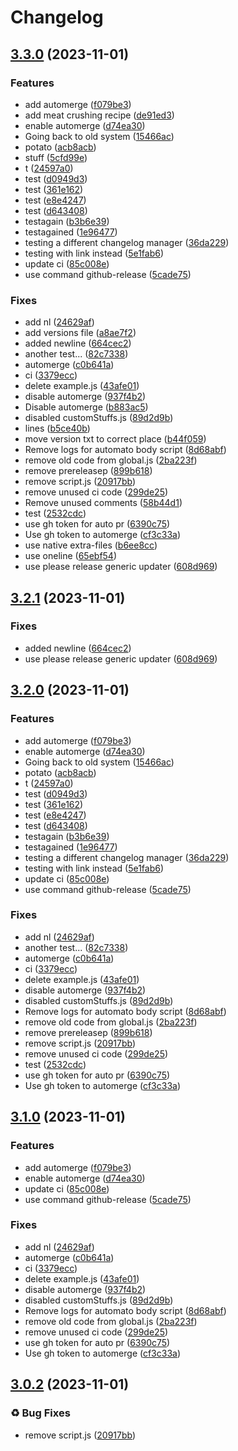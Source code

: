 # Changelog

## [3.3.0](https://github.com/Yarden-zamir/Create.run/compare/v3.2.1...v3.3.0) (2023-11-01)


### Features

* add automerge ([f079be3](https://github.com/Yarden-zamir/Create.run/commit/f079be36defaeaea8e8d58591288610531634092))
* add meat crushing recipe ([de91ed3](https://github.com/Yarden-zamir/Create.run/commit/de91ed3a518303b777057dab2142dcfb12be2add))
* enable automerge ([d74ea30](https://github.com/Yarden-zamir/Create.run/commit/d74ea302e3c5d96c76ea823ed6be61351ef0a698))
* Going back to old system ([15466ac](https://github.com/Yarden-zamir/Create.run/commit/15466ac0b095fcd1a52cef9ee2bc0c19109508e9))
* potato ([acb8acb](https://github.com/Yarden-zamir/Create.run/commit/acb8acbfb8778732b518bbf59ab205a80a33c6a8))
* stuff ([5cfd99e](https://github.com/Yarden-zamir/Create.run/commit/5cfd99e731f081542ef8a671adad2c03fe7700df))
* t ([24597a0](https://github.com/Yarden-zamir/Create.run/commit/24597a02b091aab6c2d3655b2ad98a2d69aaf242))
* test ([d0949d3](https://github.com/Yarden-zamir/Create.run/commit/d0949d31a422153f90bbc6c61905fa63d2adf56f))
* test ([361e162](https://github.com/Yarden-zamir/Create.run/commit/361e1624e250b00222bb42e3b9e6dd58e881e4f7))
* test ([e8e4247](https://github.com/Yarden-zamir/Create.run/commit/e8e4247db2924c9183911d65b97f4da5bd03327b))
* test ([d643408](https://github.com/Yarden-zamir/Create.run/commit/d643408737f34b932da27f415d33ea147f54d5bc))
* testagain ([b3b6e39](https://github.com/Yarden-zamir/Create.run/commit/b3b6e393c9e29fec78d0985e2cd0e8a649301c7f))
* testagained ([1e96477](https://github.com/Yarden-zamir/Create.run/commit/1e964772956442e3d46b39d64502ea34bcc6b7c5))
* testing a different changelog manager ([36da229](https://github.com/Yarden-zamir/Create.run/commit/36da2292ffab53f01a7e69fdc3991023a14f1604))
* testing with link instead ([5e1fab6](https://github.com/Yarden-zamir/Create.run/commit/5e1fab617d0d9b67f2ebe5c1b5e518a3d7651cdb))
* update ci ([85c008e](https://github.com/Yarden-zamir/Create.run/commit/85c008ec3bab6e292c36112ab9aac9fca14e6905))
* use command github-release ([5cade75](https://github.com/Yarden-zamir/Create.run/commit/5cade756b0baa06f1578831dd8668ff89dff50c8))


### Fixes

* add nl ([24629af](https://github.com/Yarden-zamir/Create.run/commit/24629af136c986fd64fb4957c2618e68f44c7308))
* add versions file ([a8ae7f2](https://github.com/Yarden-zamir/Create.run/commit/a8ae7f20c9c40dfa2fff0bacb5841a4f08147ae0))
* added newline ([664cec2](https://github.com/Yarden-zamir/Create.run/commit/664cec20076b7c4cde4ecd574fdda214a542d5d1))
* another test... ([82c7338](https://github.com/Yarden-zamir/Create.run/commit/82c73388788a57e49e42a4ae0e260d4a667bc9f6))
* automerge ([c0b641a](https://github.com/Yarden-zamir/Create.run/commit/c0b641a5c82465a150fd12fa597c1afa34483fd8))
* ci ([3379ecc](https://github.com/Yarden-zamir/Create.run/commit/3379ecce273f52d4f37efda161e388ad8e0ed9f3))
* delete example.js ([43afe01](https://github.com/Yarden-zamir/Create.run/commit/43afe01596ea746d88dfcfa42f0bda84a95192ae))
* disable automerge ([937f4b2](https://github.com/Yarden-zamir/Create.run/commit/937f4b2db60d83e6162b9f87750936e1608d0cdb))
* Disable automerge ([b883ac5](https://github.com/Yarden-zamir/Create.run/commit/b883ac5f10c63ab5a67efd38f068889f652d4ee9))
* disabled customStuffs.js ([89d2d9b](https://github.com/Yarden-zamir/Create.run/commit/89d2d9b05c2c51d12c584793dc596b27700e24d5))
* lines ([b5ce40b](https://github.com/Yarden-zamir/Create.run/commit/b5ce40b7aee28c304c771fe56bd62a24297dd22e))
* move version txt to correct place ([b44f059](https://github.com/Yarden-zamir/Create.run/commit/b44f0592a77e7ed12e37a40ce39d299939ab0267))
* Remove logs for automato body script ([8d68abf](https://github.com/Yarden-zamir/Create.run/commit/8d68abfdd3fdd456dd1f0c85f1b2258a34124216))
* remove old code from global.js ([2ba223f](https://github.com/Yarden-zamir/Create.run/commit/2ba223f62c08f0edced1f05f5cab6eade737cf6f))
* remove prereleasep ([899b618](https://github.com/Yarden-zamir/Create.run/commit/899b6180aedbf17724be0f4e5c55c64b4543db86))
* remove script.js ([20917bb](https://github.com/Yarden-zamir/Create.run/commit/20917bbec72b19ddfe14df365f00c16ec5dc454e))
* remove unused ci code ([299de25](https://github.com/Yarden-zamir/Create.run/commit/299de250467badf7b442f452425dee1b26ee2320))
* Remove unused comments ([58b44d1](https://github.com/Yarden-zamir/Create.run/commit/58b44d110af4a2c601d33e73d089a028ce9abffa))
* test ([2532cdc](https://github.com/Yarden-zamir/Create.run/commit/2532cdc5e41aeda7ca44f0629c4eacc25e6447d4))
* use gh token for auto pr ([6390c75](https://github.com/Yarden-zamir/Create.run/commit/6390c75f3a5b9d77559da146330169b3be410f31))
* Use gh token to automerge ([cf3c33a](https://github.com/Yarden-zamir/Create.run/commit/cf3c33ab5abd0c35b22f4abb79d9addc965d37cb))
* use native extra-files ([b6ee8cc](https://github.com/Yarden-zamir/Create.run/commit/b6ee8cc3c1d9f5194029f0c4a1397109dace6606))
* use oneline ([65ebf54](https://github.com/Yarden-zamir/Create.run/commit/65ebf5444da2a9fbbf39d18f86bbd4e054529c96))
* use please release generic updater ([608d969](https://github.com/Yarden-zamir/Create.run/commit/608d9699868193cd205fc04052840f13b3e2ee0a))

## [3.2.1](https://github.com/Yarden-zamir/Create.run/compare/v3.2.0...v3.2.1) (2023-11-01)


### Fixes

* added newline ([664cec2](https://github.com/Yarden-zamir/Create.run/commit/664cec20076b7c4cde4ecd574fdda214a542d5d1))
* use please release generic updater ([608d969](https://github.com/Yarden-zamir/Create.run/commit/608d9699868193cd205fc04052840f13b3e2ee0a))

## [3.2.0](https://github.com/Yarden-zamir/Create.run/compare/v3.1.0...v3.2.0) (2023-11-01)


### Features

* add automerge ([f079be3](https://github.com/Yarden-zamir/Create.run/commit/f079be36defaeaea8e8d58591288610531634092))
* enable automerge ([d74ea30](https://github.com/Yarden-zamir/Create.run/commit/d74ea302e3c5d96c76ea823ed6be61351ef0a698))
* Going back to old system ([15466ac](https://github.com/Yarden-zamir/Create.run/commit/15466ac0b095fcd1a52cef9ee2bc0c19109508e9))
* potato ([acb8acb](https://github.com/Yarden-zamir/Create.run/commit/acb8acbfb8778732b518bbf59ab205a80a33c6a8))
* t ([24597a0](https://github.com/Yarden-zamir/Create.run/commit/24597a02b091aab6c2d3655b2ad98a2d69aaf242))
* test ([d0949d3](https://github.com/Yarden-zamir/Create.run/commit/d0949d31a422153f90bbc6c61905fa63d2adf56f))
* test ([361e162](https://github.com/Yarden-zamir/Create.run/commit/361e1624e250b00222bb42e3b9e6dd58e881e4f7))
* test ([e8e4247](https://github.com/Yarden-zamir/Create.run/commit/e8e4247db2924c9183911d65b97f4da5bd03327b))
* test ([d643408](https://github.com/Yarden-zamir/Create.run/commit/d643408737f34b932da27f415d33ea147f54d5bc))
* testagain ([b3b6e39](https://github.com/Yarden-zamir/Create.run/commit/b3b6e393c9e29fec78d0985e2cd0e8a649301c7f))
* testagained ([1e96477](https://github.com/Yarden-zamir/Create.run/commit/1e964772956442e3d46b39d64502ea34bcc6b7c5))
* testing a different changelog manager ([36da229](https://github.com/Yarden-zamir/Create.run/commit/36da2292ffab53f01a7e69fdc3991023a14f1604))
* testing with link instead ([5e1fab6](https://github.com/Yarden-zamir/Create.run/commit/5e1fab617d0d9b67f2ebe5c1b5e518a3d7651cdb))
* update ci ([85c008e](https://github.com/Yarden-zamir/Create.run/commit/85c008ec3bab6e292c36112ab9aac9fca14e6905))
* use command github-release ([5cade75](https://github.com/Yarden-zamir/Create.run/commit/5cade756b0baa06f1578831dd8668ff89dff50c8))


### Fixes

* add nl ([24629af](https://github.com/Yarden-zamir/Create.run/commit/24629af136c986fd64fb4957c2618e68f44c7308))
* another test... ([82c7338](https://github.com/Yarden-zamir/Create.run/commit/82c73388788a57e49e42a4ae0e260d4a667bc9f6))
* automerge ([c0b641a](https://github.com/Yarden-zamir/Create.run/commit/c0b641a5c82465a150fd12fa597c1afa34483fd8))
* ci ([3379ecc](https://github.com/Yarden-zamir/Create.run/commit/3379ecce273f52d4f37efda161e388ad8e0ed9f3))
* delete example.js ([43afe01](https://github.com/Yarden-zamir/Create.run/commit/43afe01596ea746d88dfcfa42f0bda84a95192ae))
* disable automerge ([937f4b2](https://github.com/Yarden-zamir/Create.run/commit/937f4b2db60d83e6162b9f87750936e1608d0cdb))
* disabled customStuffs.js ([89d2d9b](https://github.com/Yarden-zamir/Create.run/commit/89d2d9b05c2c51d12c584793dc596b27700e24d5))
* Remove logs for automato body script ([8d68abf](https://github.com/Yarden-zamir/Create.run/commit/8d68abfdd3fdd456dd1f0c85f1b2258a34124216))
* remove old code from global.js ([2ba223f](https://github.com/Yarden-zamir/Create.run/commit/2ba223f62c08f0edced1f05f5cab6eade737cf6f))
* remove prereleasep ([899b618](https://github.com/Yarden-zamir/Create.run/commit/899b6180aedbf17724be0f4e5c55c64b4543db86))
* remove script.js ([20917bb](https://github.com/Yarden-zamir/Create.run/commit/20917bbec72b19ddfe14df365f00c16ec5dc454e))
* remove unused ci code ([299de25](https://github.com/Yarden-zamir/Create.run/commit/299de250467badf7b442f452425dee1b26ee2320))
* test ([2532cdc](https://github.com/Yarden-zamir/Create.run/commit/2532cdc5e41aeda7ca44f0629c4eacc25e6447d4))
* use gh token for auto pr ([6390c75](https://github.com/Yarden-zamir/Create.run/commit/6390c75f3a5b9d77559da146330169b3be410f31))
* Use gh token to automerge ([cf3c33a](https://github.com/Yarden-zamir/Create.run/commit/cf3c33ab5abd0c35b22f4abb79d9addc965d37cb))

## [3.1.0](https://github.com/Yarden-zamir/Create.run/compare/v3.0.2...v3.1.0) (2023-11-01)


### Features

* add automerge ([f079be3](https://github.com/Yarden-zamir/Create.run/commit/f079be36defaeaea8e8d58591288610531634092))
* enable automerge ([d74ea30](https://github.com/Yarden-zamir/Create.run/commit/d74ea302e3c5d96c76ea823ed6be61351ef0a698))
* update ci ([85c008e](https://github.com/Yarden-zamir/Create.run/commit/85c008ec3bab6e292c36112ab9aac9fca14e6905))
* use command github-release ([5cade75](https://github.com/Yarden-zamir/Create.run/commit/5cade756b0baa06f1578831dd8668ff89dff50c8))


### Fixes

* add nl ([24629af](https://github.com/Yarden-zamir/Create.run/commit/24629af136c986fd64fb4957c2618e68f44c7308))
* automerge ([c0b641a](https://github.com/Yarden-zamir/Create.run/commit/c0b641a5c82465a150fd12fa597c1afa34483fd8))
* ci ([3379ecc](https://github.com/Yarden-zamir/Create.run/commit/3379ecce273f52d4f37efda161e388ad8e0ed9f3))
* delete example.js ([43afe01](https://github.com/Yarden-zamir/Create.run/commit/43afe01596ea746d88dfcfa42f0bda84a95192ae))
* disable automerge ([937f4b2](https://github.com/Yarden-zamir/Create.run/commit/937f4b2db60d83e6162b9f87750936e1608d0cdb))
* disabled customStuffs.js ([89d2d9b](https://github.com/Yarden-zamir/Create.run/commit/89d2d9b05c2c51d12c584793dc596b27700e24d5))
* Remove logs for automato body script ([8d68abf](https://github.com/Yarden-zamir/Create.run/commit/8d68abfdd3fdd456dd1f0c85f1b2258a34124216))
* remove old code from global.js ([2ba223f](https://github.com/Yarden-zamir/Create.run/commit/2ba223f62c08f0edced1f05f5cab6eade737cf6f))
* remove unused ci code ([299de25](https://github.com/Yarden-zamir/Create.run/commit/299de250467badf7b442f452425dee1b26ee2320))
* use gh token for auto pr ([6390c75](https://github.com/Yarden-zamir/Create.run/commit/6390c75f3a5b9d77559da146330169b3be410f31))
* Use gh token to automerge ([cf3c33a](https://github.com/Yarden-zamir/Create.run/commit/cf3c33ab5abd0c35b22f4abb79d9addc965d37cb))

## [3.0.2](https://github.com/Yarden-zamir/Create.run/compare/v3.0.1...v3.0.2) (2023-11-01)


### ♻ Bug Fixes

* remove script.js ([20917bb](https://github.com/Yarden-zamir/Create.run/commit/20917bbec72b19ddfe14df365f00c16ec5dc454e))
